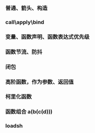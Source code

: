 ### 普通、箭头、构造
### call\apply\bind
### 变量、函数声明、函数表达式优先级
### 函数节流、防抖
### 闭包
### 高阶函数，作为参数、返回值
### 柯里化函数
### 函数组合 a(b(c(d)))
### loadsh